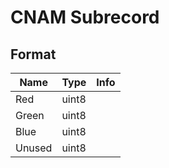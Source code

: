 CNAM Subrecord
==========

## Format

Name | Type | Info
-----|------|-----
Red | uint8 |
Green | uint8 |
Blue | uint8 |
Unused | uint8 |